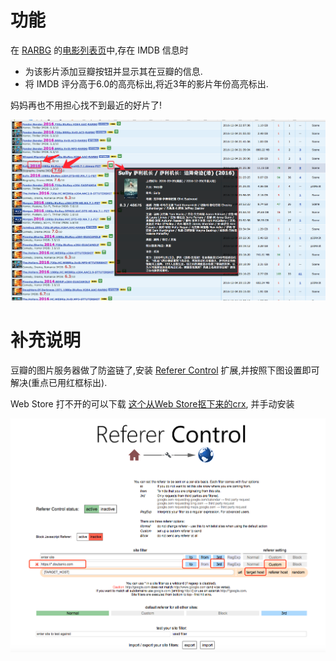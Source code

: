 # 功能

在 [RARBG](https://rarbg.to) 的[电影列表页](https://rarbg.to/torrents.php?category=movies)中,存在 IMDB 信息时

* 为该影片添加豆瓣按钮并显示其在豆瓣的信息.
* 将 IMDB 评分高于6.0的高亮标出,将近3年的影片年份高亮标出.


妈妈再也不用担心找不到最近的好片了!


![效果](demo.png)

# 补充说明

豆瓣的图片服务器做了防盗链了,安装 [Referer Control](https://chrome.google.com/webstore/detail/referer-control/hnkcfpcejkafcihlgbojoidoihckciin) 扩展,并按照下图设置即可解决(重点已用红框标出).

Web Store 打不开的可以下载 [这个从Web Store抠下来的crx](refererControl.crx), 并手动安装

![设置说明](refererControl.png)
